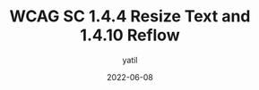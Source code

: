 ---
author: yatil
date: 2022-06-08
permalink: false
tags:
  - accessibility
  - wcag
target_url: https://yatil.net/blog/resize-text-reflow
title: WCAG SC 1.4.4 Resize Text and 1.4.10 Reflow
---